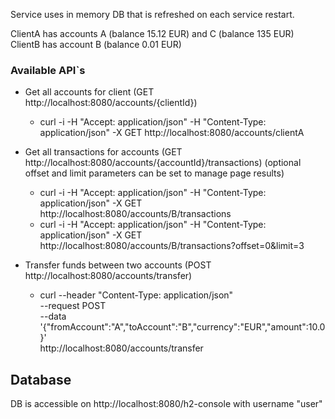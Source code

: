Service uses in memory DB that is refreshed on each service restart.

ClientA has accounts A (balance 15.12 EUR) and C (balance 135 EUR)
ClientB has account B (balance 0.01 EUR)

### Available API`s

* Get all accounts for client (GET http://localhost:8080/accounts/{clientId})
  * curl -i -H "Accept: application/json" -H "Content-Type: application/json" -X GET http://localhost:8080/accounts/clientA


* Get all transactions for accounts (GET http://localhost:8080/accounts/{accountId}/transactions) (optional offset and limit parameters can be set to manage page results) 
  * curl -i -H "Accept: application/json" -H "Content-Type: application/json" -X GET http://localhost:8080/accounts/B/transactions
  * curl -i -H "Accept: application/json" -H "Content-Type: application/json" -X GET http://localhost:8080/accounts/B/transactions?offset=0&limit=3


* Transfer funds between two accounts (POST http://localhost:8080/accounts/transfer)
  * curl --header "Content-Type: application/json" \
    --request POST \
    --data '{"fromAccount":"A","toAccount":"B","currency":"EUR","amount":10.0}' \
    http://localhost:8080/accounts/transfer

## Database
DB is accessible on http://localhost:8080/h2-console with username "user"